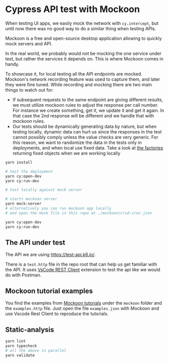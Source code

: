 # Cypress API test with Mockoon

When testing UI apps, we easily mock the network with `cy.intercept`, but until now there was no good way to do a similar thing when testing APIs.

Mockoon is a free and open-source desktop application allowing to quickly mock servers and API.

In the real world, we probably would not be mocking the one service under test, but rather the services it depends on. This is where Mockoon comes in handy.

To showcase it, for local testing all the API endpoints are mocked. Mockoon's network recording feature was used to capture them, and later they were fine tuned. While recording and mocking there are two main things to watch out for:

- If subsequent requests to the same endpoint are giving different results, we must utilize mockoon rules to adjust the response per call number. For instance we create something, get it, we update it and get it again. In that case the 2nd response will be different and we handle that with mockoon rules.
- Our tests should be dynamically generating data by nature, but when testing locally, dynamic data can hurt us since the responses in the test cannot possibly comply unless the value checks are very generic. For this reason, we want to randomize the data in the tests only in deployments, and when local use fixed data. Take a look at [the factories](./cypress/support/factories.ts) returning fixed objects when we are working locally

```bash
yarn install

# test the deployment
yarn cy:open-dev
yarn cy:run-dev

# test locally against mock server

# starts mockoon server
yarn mock:server
# alternatively you can run mockoon app locally
# and open the mock file in this repo at ./mockoon/crud-croc.json

yarn cy:open-dev
yarn cy:run-dev
```

## The API under test

The API we are using https://test-api.k6.io/.

There is a `test.http` file in the repo root that can help us get familiar with the API. It uses [VsCode REST Client](https://marketplace.visualstudio.com/items?itemName=humao.rest-client) extension to test the api like we would do with Postman.

## Mockoon tutorial examples

You find the examples from [Mockoon tutorials](https://mockoon.com/tutorials/) under the `mockoon` folder and the `examples.http` file. Just open the file `examples.json` with Mockoon and use Vscode Rest Client to reproduce the tutorials.

## Static-analysis

```bash
yarn lint
yarn typecheck
# all the above in parallel
yarn validate
```
